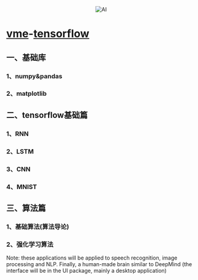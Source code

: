 <div align="center">
<img src="https://raw.githubusercontent.com/Meinin/vme-tensorflow/master/resources/img/note.jpg"  alt="AI" />
</div>

# <a href='http://www.tensorfly.cn/tfdoc/tutorials/overview.html'>vme</a>-<a href='http://wiki.jikexueyuan.com/project/tensorflow-zh/get_started/basic_usage.html'>tensorflow</a>

## 一、基础库
### 1、numpy&pandas
### 2、matplotlib

## 二、tensorflow基础篇
 ### 1、RNN
 ### 2、LSTM
 ### 3、CNN
 ### 4、MNIST

## 三、算法篇
 ### 1、基础算法(算法导论)
 ### 2、强化学习算法
 
<span style="color:'red'">
Note: these applications will be applied to speech recognition, image processing and NLP.
Finally, a human-made brain similar to DeepMind (the interface will be in the UI package, mainly a desktop application)
<span>



